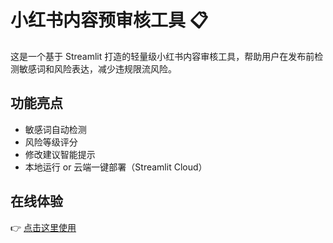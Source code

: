 # 小红书内容预审核工具 📋

这是一个基于 Streamlit 打造的轻量级小红书内容审核工具，帮助用户在发布前检测敏感词和风险表达，减少违规限流风险。

## 功能亮点
- 敏感词自动检测
- 风险等级评分
- 修改建议智能提示
- 本地运行 or 云端一键部署（Streamlit Cloud）

## 在线体验
👉 [点击这里使用](https://your-streamlit-app-url.com/)
